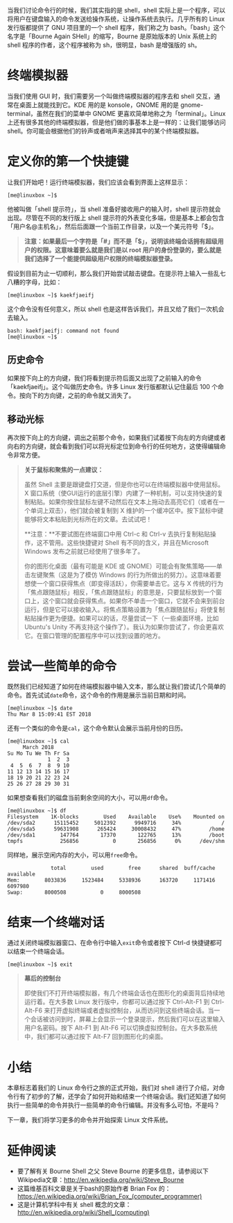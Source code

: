 当我们讨论命令行的时候，我们其实指的是 shell，shell 实际上是一个程序，可以将用户在键盘输入的命令发送给操作系统，让操作系统去执行。几乎所有的 Linux 发行版都提供了 GNU 项目里的一个 shell 程序，我们称之为 bash。「bash」这个名字是「Bourne Again SHell」的缩写，Bourne 是原始版本的 Unix 系统上的 shell 程序的作者，这个程序被称为 sh，很明显，bash 是增强版的 sh。

# 终端模拟器

当我们使用 GUI 时，我们需要另一个叫做终端模拟器的程序去和 shell 交互，通常在桌面上就能找到它。KDE 用的是 konsole，GNOME 用的是 gnome-terminal，虽然在我们的菜单中 GNOME 更喜欢简单地称之为「terminal」。Linux 上还有很多其他的终端模拟器，但是他们做的事基本上是一样的：让我们能够访问 shell。你可能会根据他们的铃声或者哨声来选择其中的某个终端模拟器。

# 定义你的第一个快捷键

让我们开始吧！运行终端模拟器，我们应该会看到界面上这样显示：

```
[me@linuxbox ~]$
```

他被叫做「shell 提示符」，当 shell 准备好接收用户的输入时，shell 提示符就会出现。尽管在不同的发行版上 shell 提示符的外表变化多端，但是基本上都会包含「用户名@主机名」，然后后面跟一个当前工作目录，以及一个美元符号「$」。

> **注意：如果最后一个字符是「#」而不是「$」，说明该终端会话拥有超级用户的权限。这意味着要么就是我们是以 root 用户的身份登录的，要么就是我们选择了一个能提供超级用户权限的终端模拟器登录。**

假设到目前为止一切顺利，那么我们开始尝试敲击键盘。在提示符上输入一些乱七八糟的字母，比如：

```
[me@linuxbox ~]$ kaekfjaeifj
```

这个命令没有任何意义，所以 shell 也是这样告诉我们，并且又给了我们一次机会去输入。

```text
bash: kaekfjaeifj: command not found
[me@linuxbox ~]$
```

## 历史命令

如果按下向上的方向键，我们将看到提示符后面又出现了之前输入的命令「kaekfjaeifj」。这个叫做历史命令。许多 Linux 发行版都默认记住最后 100 个命令。按向下的方向键，之前的命令就又消失了。

## 移动光标

再次按下向上的方向键，调出之前那个命令，如果我们试着按下向左的方向键或者向右的方向键，就会看到我们可以将光标定位到命令行的任何地方，这使得编辑命令非常方便。 

> **关于鼠标和聚焦的一点建议：**
>
> 虽然 Shell 主要是跟键盘打交道，但是你也可以在终端模拟器中使用鼠标。X 窗口系统（使GUI运行的底层引擎）内建了一种机制，可以支持快速的复制粘贴。如果你按住鼠标左键不动然后在文本上拖动去高亮它们（或者在一个单词上双击），他们就会被复制到 X 维护的一个缓冲区中。按下鼠标中键能够将文本粘贴到光标所在的文章。去试试吧！
>
> **注意：**不要试图在终端窗口中用 Ctrl-c 和 Ctrl-v 去执行复制粘贴操作，这不管用。这些快捷键对 Shell 有不同的含义，并且在Microsoft Windows 发布之前就已经使用了很多年了。
>
> 你的图形化桌面（最有可能是 KDE 或 GNOME）可能会有聚焦策略——单击左键聚焦（这是为了模仿 Windows 的行为所做出的努力）。这意味着要想使一个窗口获得焦点（即变得活跃），你需要单击它。这与 X 传统的行为「焦点跟随鼠标」相反，「焦点跟随鼠标」的意思是，只要鼠标放到一个窗口上，这个窗口就会获得焦点。如果你不单击一个窗口，它就不会来到前台运行，但是它可以接收输入。将焦点策略设置为「焦点跟随鼠标」将使复制粘贴操作更为便捷。如果可以的话，尽量尝试一下（一些桌面环境，比如 Ubuntu's Unity 不再支持这个操作了）。我认为如果你尝试了，你会更喜欢它。在窗口管理的配置程序中可以找到设置的地方。

# 尝试一些简单的命令

既然我们已经知道了如何在终端模拟器中输入文本，那么就让我们尝试几个简单的命令。首先试试`date`命令，这个命令的作用是展示当前日期和时间。

```text
[me@linuxbox ~]$ date
Thu Mar 8 15:09:41 EST 2018
```

还有一个类似的命令是`cal`，这个命令默认会展示当前月份的日历。

```
[me@linuxbox ~]$ cal
     March 2018
Su Mo Tu We Th Fr Sa
             1  2  3
 4  5  6  7  8  9 10
11 12 13 14 15 16 17
18 19 20 21 22 23 24
25 26 27 28 29 30 31
```

如果想查看我们的磁盘当前剩余空间的大小，可以用`df`命令。

```
[me@linuxbox ~]$ df
Filesystem    1K-blocks        Used    Available    Use%    Mounted on
/dev/sda2      15115452     5012392      9949716     34%             /
/dev/sda5      59631908      265424     30008432     47%         /home
/dev/sda1        147764       17370       122765     13%         /boot
tmpfs            256856           0       256856      0%      /dev/shm
```

同样地，展示空闲内存的大小，可以用`free`命令。

```
              total        used        free      shared  buff/cache   available
Mem:        8033836     1523484     5338936      163720     1171416     6097980
Swap:       8000508           0     8000508
```

# 结束一个终端对话

通过关闭终端模拟器窗口、在命令行中输入`exit`命令或者按下 Ctrl-d 快捷键都可以结束一个终端会话。

```
[me@linuxbox ~]$ exit
```

> **幕后的控制台**
>
> 即使我们不打开终端模拟器，有几个终端会话也在图形化的桌面背后持续地运行着。在大多数 Linux 发行版中，你都可以通过按下 Ctrl-Alt-F1 到 Ctrl-Alt-F6 来打开虚拟终端或者虚拟控制台，从而访问到这些终端会话。当一个会话被访问到时，屏幕上会显示一个登录提示，然后我们可以在这里输入用户名密码。按下 Alt-F1 到 Alt-F6 可以切换虚拟控制台。在大多数系统中，我们都可以通过按下 Alt-F7 回到图形化的桌面。

# 小结

本章标志着我们的 Linux 命令行之旅的正式开始，我们对 shell 进行了介绍，对命令行有了初步的了解，还学会了如何开始和结束一个终端会话。我们还知道了如何执行一些简单的命令并执行一些简单的命令行编辑。并没有多么可怕，不是吗？

下一章，我们将学习更多的命令并开始探索 Linux 文件系统。

# 延伸阅读

- 要了解有关 Bourne Shell 之父 Steve Bourne 的更多信息，请参阅以下Wikipedia文章：http://en.wikipedia.org/wiki/Steve_Bourne
- 这篇维基百科文章是关于bash的原始作者 Brian Fox 的：https://en.wikipedia.org/wiki/Brian_Fox_(computer_programmer)
- 这是计算机学科中有关 shell 概念的文章：http://en.wikipedia.org/wiki/Shell_(computing)